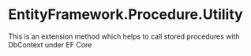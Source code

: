 # EntityFramework.Procedure.Utility
This is an extension method which helps to call stored procedures with DbContext under EF Core
